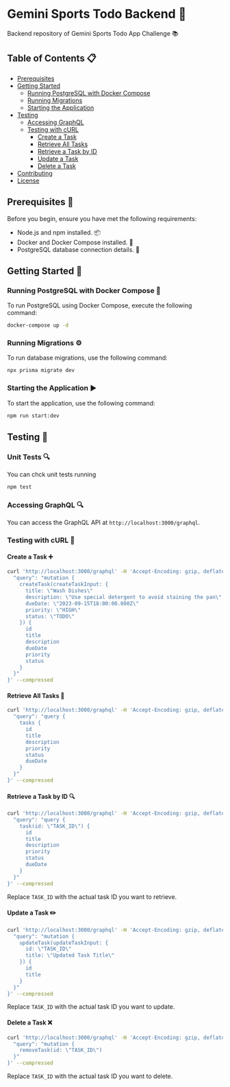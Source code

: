 # Gemini Sports Todo Backend 🚀

Backend repository of Gemini Sports Todo App Challenge 📚

## Table of Contents 📋

- [Prerequisites](#prerequisites)
- [Getting Started](#getting-started)
  - [Running PostgreSQL with Docker Compose](#running-postgresql-with-docker-compose)
  - [Running Migrations](#running-migrations)
  - [Starting the Application](#starting-the-application)
- [Testing](#testing)
  - [Accessing GraphQL](#accessing-graphql)
  - [Testing with cURL](#testing-with-curl)
    - [Create a Task](#create-a-task)
    - [Retrieve All Tasks](#retrieve-all-tasks)
    - [Retrieve a Task by ID](#retrieve-a-task-by-id)
    - [Update a Task](#update-a-task)
    - [Delete a Task](#delete-a-task)
- [Contributing](#contributing)
- [License](#license)

## Prerequisites 📝

Before you begin, ensure you have met the following requirements:

- Node.js and npm installed. 📦
- Docker and Docker Compose installed. 🐳
- PostgreSQL database connection details. 🐘

## Getting Started 🏁

### Running PostgreSQL with Docker Compose 🐳

To run PostgreSQL using Docker Compose, execute the following command:

```bash
docker-compose up -d
```

### Running Migrations ⚙️

To run database migrations, use the following command:

```bash
npx prisma migrate dev
```

### Starting the Application ▶️

To start the application, use the following command:

```bash
npm run start:dev
```

## Testing 🧪

### Unit Tests 🔍

You can chck unit tests running 

```bash
npm test
```

### Accessing GraphQL 🔍

You can access the GraphQL API at `http://localhost:3000/graphql`.

### Testing with cURL 🚀

#### Create a Task ➕

```bash
curl 'http://localhost:3000/graphql' -H 'Accept-Encoding: gzip, deflate, br' -H 'Content-Type: application/json' -H 'Accept: application/json' -H 'Connection: keep-alive' -H 'DNT: 1' -H 'Origin: http://localhost:3000' --data-binary '{
  "query": "mutation {
    createTask(createTaskInput: {
      title: \"Wash Dishes\"
      description: \"Use special detergent to avoid staining the pan\"
      dueDate: \"2023-09-15T18:00:00.000Z\"
      priority: \"HIGH\"
      status: \"TODO\"
    }) {
      id
      title
      description
      dueDate
      priority
      status
    }
  }"
}' --compressed

```

#### Retrieve All Tasks 📃

```bash
curl 'http://localhost:3000/graphql' -H 'Accept-Encoding: gzip, deflate, br' -H 'Content-Type: application/json' -H 'Accept: application/json' -H 'Connection: keep-alive' -H 'DNT: 1' -H 'Origin: http://localhost:3000' --data-binary '{
  "query": "query {
    tasks {
      id
      title
      description
      priority
      status
      dueDate
    }
  }"
}' --compressed

```

#### Retrieve a Task by ID 🔍

```bash
curl 'http://localhost:3000/graphql' -H 'Accept-Encoding: gzip, deflate, br' -H 'Content-Type: application/json' -H 'Accept: application/json' -H 'Connection: keep-alive' -H 'DNT: 1' -H 'Origin: http://localhost:3000' --data-binary '{
  "query": "query {
    task(id: \"TASK_ID\") {
      id
      title
      description
      priority
      status
      dueDate
    }
  }"
}' --compressed

```

Replace `TASK_ID` with the actual task ID you want to retrieve.

#### Update a Task ✏️

```bash
curl 'http://localhost:3000/graphql' -H 'Accept-Encoding: gzip, deflate, br' -H 'Content-Type: application/json' -H 'Accept: application/json' -H 'Connection: keep-alive' -H 'DNT: 1' -H 'Origin: http://localhost:3000' --data-binary '{
  "query": "mutation {
    updateTask(updateTaskInput: {
      id: \"TASK_ID\"
      title: \"Updated Task Title\"
    }) {
      id
      title
    }
  }"
}' --compressed
```

Replace `TASK_ID` with the actual task ID you want to update.

#### Delete a Task ❌

```bash
curl 'http://localhost:3000/graphql' -H 'Accept-Encoding: gzip, deflate, br' -H 'Content-Type: application/json' -H 'Accept: application/json' -H 'Connection: keep-alive' -H 'DNT: 1' -H 'Origin: http://localhost:3000' --data-binary '{
  "query": "mutation {
    removeTask(id: \"TASK_ID\")
  }"
}' --compressed
```

Replace `TASK_ID` with the actual task ID you want to delete.
